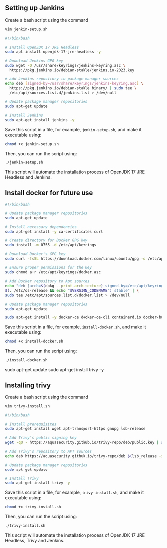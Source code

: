 ## Setting up Jenkins

Create a bash script using the command

```bash
vim jenkin-setup.sh
```

```bash
#!/bin/bash

# Install OpenJDK 17 JRE Headless
sudo apt install openjdk-17-jre-headless -y

# Download Jenkins GPG key
sudo wget -O /usr/share/keyrings/jenkins-keyring.asc \
  https://pkg.jenkins.io/debian-stable/jenkins.io-2023.key

# Add Jenkins repository to package manager sources
echo deb [signed-by=/usr/share/keyrings/jenkins-keyring.asc] \
  https://pkg.jenkins.io/debian-stable binary/ | sudo tee \
  /etc/apt/sources.list.d/jenkins.list > /dev/null

# Update package manager repositories
sudo apt-get update

# Install Jenkins
sudo apt-get install jenkins -y
```

Save this script in a file, for example, `jenkin-setup.sh`, and make it executable using:

```bash
chmod +x jenkin-setup.sh
```

Then, you can run the script using:

```bash
./jenkin-setup.sh
```

This script will automate the installation process of OpenJDK 17 JRE Headless and Jenkins.


## Install docker for future use

```bash
#!/bin/bash

# Update package manager repositories
sudo apt-get update

# Install necessary dependencies
sudo apt-get install -y ca-certificates curl

# Create directory for Docker GPG key
sudo install -m 0755 -d /etc/apt/keyrings

# Download Docker's GPG key
sudo curl -fsSL https://download.docker.com/linux/ubuntu/gpg -o /etc/apt/keyrings/docker.asc

# Ensure proper permissions for the key
sudo chmod a+r /etc/apt/keyrings/docker.asc

# Add Docker repository to Apt sources
echo "deb [arch=$(dpkg --print-architecture) signed-by=/etc/apt/keyrings/docker.asc] https://download.docker.com/linux/ubuntu \
$(. /etc/os-release && echo "$VERSION_CODENAME") stable" | \
sudo tee /etc/apt/sources.list.d/docker.list > /dev/null

# Update package manager repositories
sudo apt-get update

sudo apt-get install -y docker-ce docker-ce-cli containerd.io docker-buildx-plugin docker-compose-plugin 
```

Save this script in a file, for example, `install-docker.sh`, and make it executable using:

```bash
chmod +x install-docker.sh
```

Then, you can run the script using:

```bash
./install-docker.sh
```




sudo apt-get update
sudo apt-get install trivy -y




## Installing trivy

Create a bash script using the command

```bash
vim trivy-install.sh
```

```bash
#!/bin/bash

# Install prerequisites
sudo apt-get install wget apt-transport-https gnupg lsb-release

# Add Trivy's public signing key
wget -qO - https://aquasecurity.github.io/trivy-repo/deb/public.key | sudo apt-key add -

# Add Trivy's repository to APT sources
echo deb https://aquasecurity.github.io/trivy-repo/deb $(lsb_release -sc) main | sudo tee -a /etc/apt/sources.list.d/trivy.list

# Update package manager repositories
sudo apt-get update

# Install Trivy
sudo apt-get install trivy -y
```

Save this script in a file, for example, `trivy-install.sh`, and make it executable using:

```bash
chmod +x trivy-install.sh
```

Then, you can run the script using:

```bash
./trivy-install.sh
```

This script will automate the installation process of OpenJDK 17 JRE Headless, Trivy and Jenkins.
